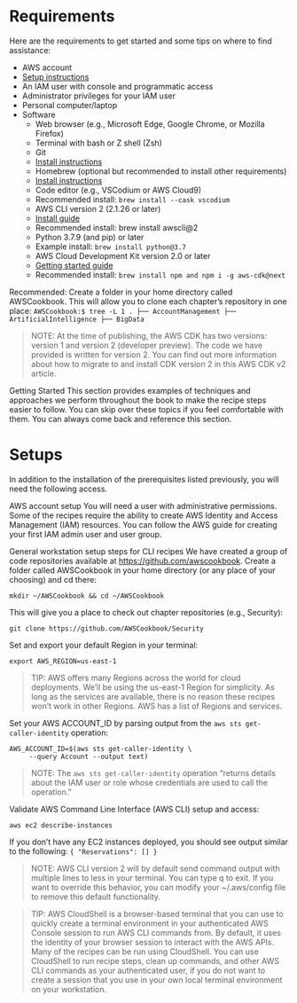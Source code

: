 # Requirements

Here are the requirements to get started and some tips on where to find assistance:

* AWS account
 * [Setup instructions](https://aws.amazon.com/premiumsupport/knowledge-center/create-and-activate-aws-account/)
 * An IAM user with console and programmatic access
 * Administrator privileges for your IAM user
* Personal computer/laptop
* Software
  * Web browser (e.g., Microsoft Edge, Google Chrome, or Mozilla Firefox)
  * Terminal with bash or Z shell (Zsh)
  * Git
   * [Install instructions](https://github.com/git-guides/install-git)
  * Homebrew (optional but recommended to install other requirements)
   * [Install instructions](https://docs.brew.sh/Installation)
  * Code editor (e.g., VSCodium or AWS Cloud9)
   * Recommended install: `brew install --cask vscodium`
  * AWS CLI version 2 (2.1.26 or later)
   * [Install guide](https://docs.aws.amazon.com/cli/latest/userguide/getting-started-install.html)
   * Recommended install: brew install awscli@2
  * Python 3.7.9 (and pip) or later
   * Example install: `brew install python@3.7`
  * AWS Cloud Development Kit version 2.0 or later
   * [Getting started guide](https://docs.aws.amazon.com/cdk/v2/guide/getting_started.html)
   * Recommended install: `brew install npm and npm i -g aws-cdk@next`

Recommended: Create a folder in your home directory called AWSCookbook. This will allow you to clone each chapter’s repository in one place:
`
AWSCookbook:$ tree -L 1
.
├── AccountManagement
├── ArtificialIntelligence
├── BigData
`

> NOTE: At the time of publishing, the AWS CDK has two versions: version 1 and version 2 (developer preview). The code we have provided is written for version 2. You can find out more information about how to migrate to and install CDK version 2 in this AWS CDK v2 article.

Getting Started
This section provides examples of techniques and approaches we perform throughout the book to make the recipe steps easier to follow. You can skip over these topics if you feel comfortable with them. You can always come back and reference this section.

# Setups
In addition to the installation of the prerequisites listed previously, you will need the following access.

AWS account setup
You will need a user with administrative permissions. Some of the recipes require the ability to create AWS Identity and Access Management (IAM) resources. You can follow the AWS guide for creating your first IAM admin user and user group.

General workstation setup steps for CLI recipes
We have created a group of code repositories available at https://github.com/awscookbook. Create a folder called AWSCookbook in your home directory (or any place of your choosing) and cd there:
```
mkdir ~/AWSCookbook && cd ~/AWSCookbook
```
This will give you a place to check out chapter repositories (e.g., Security):
```
git clone https://github.com/AWSCookbook/Security
```
Set and export your default Region in your terminal:
```
export AWS_REGION=us-east-1
```

> TIP: AWS offers many Regions across the world for cloud deployments. We’ll be using the us-east-1 Region for simplicity. As long as the services are available, there is no reason these recipes won’t work in other Regions. AWS has a list of Regions and services.

Set your AWS ACCOUNT_ID by parsing output from the `aws sts get-caller-identity` operation:
```
AWS_ACCOUNT_ID=$(aws sts get-caller-identity \
     --query Account --output text)
```

> NOTE: The `aws sts get-caller-identity` operation “returns details about the IAM user or role whose credentials are used to call the operation.”

Validate AWS Command Line Interface (AWS CLI) setup and access:
```
aws ec2 describe-instances
```

If you don’t have any EC2 instances deployed, you should see output similar to the following:
`
{
  "Reservations": []
}
`
> NOTE: AWS CLI version 2 will by default send command output with multiple lines to less in your terminal. You can type q to exit. If you want to override this behavior, you can modify your ~/.aws/config file to remove this default functionality.

> TIP: AWS CloudShell is a browser-based terminal that you can use to quickly create a terminal environment in your authenticated AWS Console session to run AWS CLI commands from. By default, it uses the identity of your browser session to interact with the AWS APIs. Many of the recipes can be run using CloudShell. You can use CloudShell to run recipe steps, clean up commands, and other AWS CLI commands as your authenticated user, if you do not want to create a session that you use in your own local terminal environment on your workstation.
